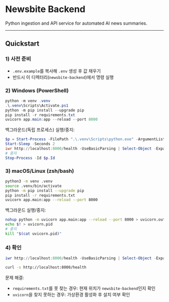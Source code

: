 # Newsbite Backend

Python ingestion and API service for automated AI news summaries.

---

## Quickstart

### 1) 사전 준비
- `.env.example`를 복사해 `.env` 생성 후 값 채우기
- 반드시 이 디렉터리(`newsbite-backend`)에서 명령 실행

### 2) Windows (PowerShell)
```powershell
python -m venv .venv
.\.venv\Scripts\Activate.ps1
python -m pip install --upgrade pip
pip install -r requirements.txt
uvicorn app.main:app --reload --port 8000
```

백그라운드(독립 프로세스) 실행/중지:
```powershell
$p = Start-Process -FilePath ".\.venv\Scripts\python.exe" -ArgumentList "-m","uvicorn","app.main:app","--reload","--port","8000" -PassThru
Start-Sleep -Seconds 2
iwr http://localhost:8000/health -UseBasicParsing | Select-Object -Expand Content
# 중지
Stop-Process -Id $p.Id
```

### 3) macOS/Linux (zsh/bash)
```bash
python3 -m venv .venv
source .venv/bin/activate
python -m pip install --upgrade pip
pip install -r requirements.txt
uvicorn app.main:app --reload --port 8000
```

백그라운드 실행/중지:
```bash
nohup python -m uvicorn app.main:app --reload --port 8000 > uvicorn.out 2>&1 &
echo $! > uvicorn.pid
# 중지
kill "$(cat uvicorn.pid)"
```

### 4) 확인
```powershell
iwr http://localhost:8000/health -UseBasicParsing | Select-Object -Expand Content
```
```bash
curl -s http://localhost:8000/health
```

문제 해결:
- `requirements.txt`를 못 찾는 경우: 현재 위치가 `newsbite-backend`인지 확인
- `uvicorn`을 찾지 못하는 경우: 가상환경 활성화 후 설치 여부 확인
